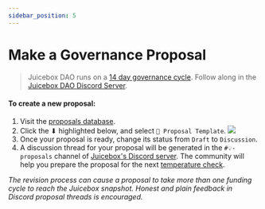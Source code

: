 ```yaml
---
sidebar_position: 5
---
```


# Make a Governance Proposal

> Juicebox DAO runs on a [14 day governance cycle](process). Follow along in the [Juicebox DAO Discord Server](https://discord.gg/juicebox).

#### To create a new proposal:

1. Visit the [proposals database](https://www.notion.so/9d126f9148dc42ee83317d5cd74e4db4).
2. Click the ⬇ highlighted below, and select `📜 Proposal Template`.
![](/img/proposals-db.png)
3. Once your proposal is ready, change its status from `Draft` to `Discussion`.
4. A discussion thread for your proposal will be generated in the `#💡-proposals` channel of [Juicebox's Discord server](https://discord.gg/juicebox). The community will help you prepare the proposal for the next [temperature check](process).

*The revision process can cause a proposal to take more than one funding cycle to reach the Juicebox snapshot. Honest and plain feedback in Discord proposal threads is encouraged.*
